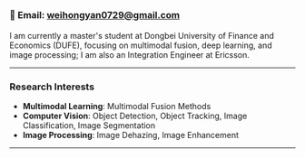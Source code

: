 <span style="font-size: 1rem;">📧 Email: [weihongyan0729@gmail.com](mailto:weihongyan0729@gmail.com)</span>
---

I am currently a master's student at Dongbei University of Finance and Economics (DUFE), focusing on multimodal fusion, deep learning, and image processing; I am also an Integration Engineer at Ericsson.

---

### Research Interests

- **Multimodal Learning**: Multimodal Fusion Methods
- **Computer Vision**: Object Detection, Object Tracking, Image Classification, Image Segmentation
- **Image Processing**: Image Dehazing, Image Enhancement

---
